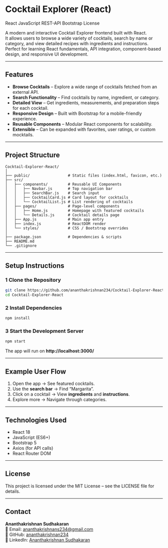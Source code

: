 # Cocktail Explorer (React)

React JavaScript REST-API Bootstrap License

A modern and interactive Cocktail Explorer frontend built with React.  
It allows users to browse a wide variety of cocktails, search by name or category, and view detailed recipes with ingredients and instructions.  
Perfect for learning React fundamentals, API integration, component-based design, and responsive UI development.

---

## Features
- **Browse Cocktails** – Explore a wide range of cocktails fetched from an external API.  
- **Search Functionality** – Find cocktails by name, ingredient, or category.  
- **Detailed View** – Get ingredients, measurements, and preparation steps for each cocktail.  
- **Responsive Design** – Built with Bootstrap for a mobile-friendly experience.  
- **Reusable Components** – Modular React components for scalability.  
- **Extensible** – Can be expanded with favorites, user ratings, or custom mocktails.  

---

## Project Structure
```
Cocktail-Explorer-React/
│
├── public/                 # Static files (index.html, favicon, etc.)
├── src/
│   ├── components/         # Reusable UI Components
│   │   ├── Navbar.js       # Top navigation bar
│   │   ├── SearchBar.js    # Search input
│   │   ├── CocktailCard.js # Card layout for cocktails
│   │   └── CocktailList.js # List rendering of cocktails
│   ├── pages/              # Page-level components
│   │   ├── Home.js         # Homepage with featured cocktails
│   │   └── Details.js      # Cocktail details page
│   ├── App.js              # Main app entry
│   ├── index.js            # ReactDOM render
│   └── styles/             # CSS / Bootstrap overrides
│
├── package.json            # Dependencies & scripts
├── README.md
└── .gitignore
```

---

## Setup Instructions

### 1 Clone the Repository
```bash
git clone https://github.com/ananthakrishnan234/Cocktail-Explorer-React.git
cd Cocktail-Explorer-React
```

### 2 Install Dependencies
```bash
npm install
```

### 3 Start the Development Server
```bash
npm start
```

The app will run on **http://localhost:3000/**  

---

## Example User Flow
1. Open the app → See featured cocktails.  
2. Use the **search bar** → Find “Margarita”.  
3. Click on a cocktail → View **ingredients** and **instructions**.  
4. Explore more → Navigate through categories.  

---

## Technologies Used
- React 18  
- JavaScript (ES6+)  
- Bootstrap 5  
- Axios (for API calls)  
- React Router DOM  

---

## License
This project is licensed under the MIT License – see the LICENSE file for details.

---

## Contact
**Ananthakrishnan Sudhakaran**  
📧 Email: [ananthakrishnans234@gmail.com](mailto:ananthakrishnans234@gmail.com)  
💼 GitHub: [ananthakrishnan234](https://github.com/ananthakrishnan234)  
💼 LinkedIn: [Ananthakrishnan Sudhakaran](https://www.linkedin.com/in/ananthakrishnan-sudhakaran)  
